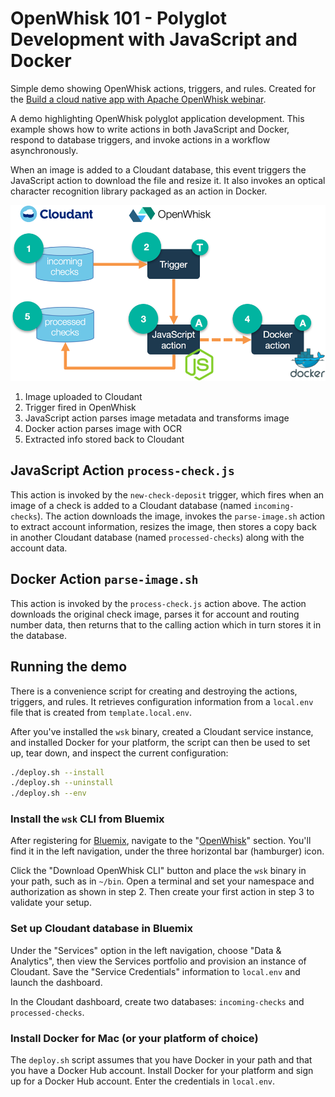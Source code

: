 # OpenWhisk 101 - Polyglot Development with JavaScript and Docker

Simple demo showing OpenWhisk actions, triggers, and rules. Created for the [Build a cloud native app with Apache OpenWhisk webinar](https://developer.ibm.com/tv/build-a-cloud-native-app-with-apache-openwhisk/).

A demo highlighting OpenWhisk polyglot application development. This example shows how to write actions in both JavaScript and Docker, respond to database triggers, and invoke actions in a workflow asynchronously.

When an image is added to a Cloudant database, this event triggers the JavaScript action to download the file and resize it. It also invokes an optical character recognition library packaged as an action in Docker.

![High level diagram](images/demo-2.png)

1. Image uploaded to Cloudant
2. Trigger fired in OpenWhisk
3. JavaScript action parses image metadata and transforms image
4. Docker action parses image with OCR
5. Extracted info stored back to Cloudant

## JavaScript Action `process-check.js`

This action is invoked by the `new-check-deposit` trigger, which fires when an image of a check is added to a Cloudant database (named `incoming-checks`). The action downloads the image, invokes the `parse-image.sh` action to extract account information, resizes the image, then stores a copy back in another Cloudant database (named `processed-checks`) along with the account data.

## Docker Action `parse-image.sh`

This action is invoked by the `process-check.js` action above. The action downloads the original check image, parses it for account and routing number data, then returns that to the calling action which in turn stores it in the database.

## Running the demo

There is a convenience script for creating and destroying the actions, triggers, and rules. It retrieves configuration information from a `local.env` file that is created from `template.local.env`.

After you've installed the `wsk` binary, created a Cloudant service instance, and installed Docker for your platform, the script can then be used to set up, tear down, and inspect the current configuration:

```bash
./deploy.sh --install
./deploy.sh --uninstall
./deploy.sh --env
```

### Install the `wsk` CLI from Bluemix

After registering for [Bluemix](http://bluemix.net/), navigate to the "[OpenWhisk](https://console.ng.bluemix.net/openwhisk/)" section. You'll find it in the left navigation, under the three horizontal bar (hamburger) icon.

Click the "Download OpenWhisk CLI" button and place the `wsk` binary in your path, such as in `~/bin`. Open a terminal and set your namespace and authorization as shown in step 2\. Then create your first action in step 3 to validate your setup.

### Set up Cloudant database in Bluemix

Under the "Services" option in the left navigation, choose "Data & Analytics", then view the Services portfolio and provision an instance of Cloudant. Save the "Service Credentials" information to `local.env` and launch the dashboard.

In the Cloudant dashboard, create two databases: `incoming-checks` and `processed-checks`.

### Install Docker for Mac (or your platform of choice)

The `deploy.sh` script assumes that you have Docker in your path and that you have a Docker Hub account. Install Docker for your platform and sign up for a Docker Hub account. Enter the credentials in `local.env`.
